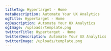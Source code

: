 ```yaml
---
titleTag: Hypertarget - Home
metaDescription: Automate Your UX Analytics
ogTitle: Hypertarget - Home
ogDescription: Automate Your UX Analytics
ogImage: /uploads/template.png
twitterTitle: Hypertarget - Home
twitterDescription: Automate Your UX Analytics
twitterImage: /uploads/template.png
---
```

